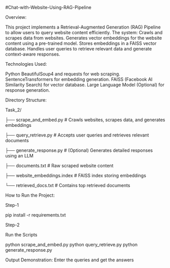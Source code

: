 #Chat-with-Website-Using-RAG-Pipeline



Overview:



This project implements a Retrieval-Augmented Generation (RAG) Pipeline to allow users to query website content efficiently. The system:
Crawls and scrapes data from websites.
Generates vector embeddings for the website content using a pre-trained model.
Stores embeddings in a FAISS vector database.
Handles user queries to retrieve relevant data and generate context-aware responses.

Technologies Used:

Python
BeautifulSoup4 and requests for web scraping.
SentenceTransformers for embedding generation.
FAISS (Facebook AI Similarity Search) for vector database.
Large Language Model (Optional) for response generation.

Directory Structure:

Task_2/



├── scrape_and_embed.py      # Crawls websites, scrapes data, and generates embeddings

├── query_retrieve.py        # Accepts user queries and retrieves relevant documents

├── generate_response.py     # (Optional) Generates detailed responses using an LLM

├── documents.txt            # Raw scraped website content

├── website_embeddings.index # FAISS index storing embeddings

└── retrieved_docs.txt       # Contains top retrieved documents

How to Run the Project:


Step-1

pip install -r requirements.txt

Step-2

Run the Scripts

python scrape_and_embed.py
python query_retrieve.py
python generate_response.py

Output Demonstration:
Enter the queries and get the answers
